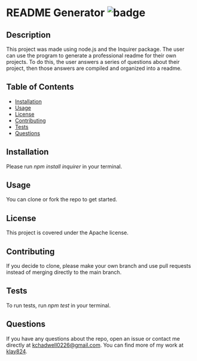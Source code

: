 # README Generator ![badge](https://img.shields.io/badge/license-Apache-blue)
    
    
## Description
This project was made using node.js and the Inquirer package. The user can use the program to generate a professional readme for their own projects. To do this, the user answers a series of questions about their project, then those answers are compiled and organized into a readme.


## Table of Contents
* [Installation](#installation)
* [Usage](#usage)
* [License](#license)
* [Contributing](#contributing)
* [Tests](#tests)
* [Questions](#questions)
    

## Installation
Please run *npm install inquirer* in your terminal.


## Usage
You can clone or fork the repo to get started.

## License

This project is covered under the Apache license.


## Contributing
If you decide to clone, please make your own branch and use pull requests instead of merging directly to the main branch.


## Tests
To run tests, run *npm test* in your terminal.


## Questions
If you have any questions about the repo, open an issue or contact me directly at kchadwell0226@gmail.com. You can find more of my work at [klay824](https://github.com/klay824/).